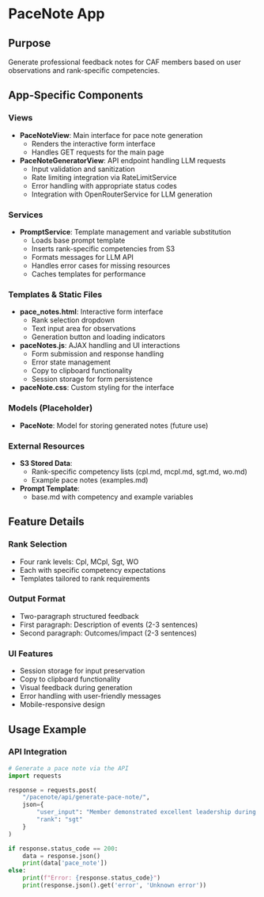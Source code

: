 # PaceNote App

## Purpose
Generate professional feedback notes for CAF members based on user observations and rank-specific competencies.

## App-Specific Components

### Views
- **PaceNoteView**: Main interface for pace note generation
  - Renders the interactive form interface
  - Handles GET requests for the main page
- **PaceNoteGeneratorView**: API endpoint handling LLM requests
  - Input validation and sanitization
  - Rate limiting integration via RateLimitService
  - Error handling with appropriate status codes
  - Integration with OpenRouterService for LLM generation

### Services
- **PromptService**: Template management and variable substitution
  - Loads base prompt template
  - Inserts rank-specific competencies from S3
  - Formats messages for LLM API
  - Handles error cases for missing resources
  - Caches templates for performance

### Templates & Static Files
- **pace_notes.html**: Interactive form interface
  - Rank selection dropdown
  - Text input area for observations
  - Generation button and loading indicators
- **paceNotes.js**: AJAX handling and UI interactions
  - Form submission and response handling
  - Error state management
  - Copy to clipboard functionality
  - Session storage for form persistence
- **paceNote.css**: Custom styling for the interface

### Models (Placeholder)
- **PaceNote**: Model for storing generated notes (future use)

### External Resources
- **S3 Stored Data**:
  - Rank-specific competency lists (cpl.md, mcpl.md, sgt.md, wo.md)
  - Example pace notes (examples.md)
- **Prompt Template**:
  - base.md with competency and example variables

## Feature Details

### Rank Selection
- Four rank levels: Cpl, MCpl, Sgt, WO
- Each with specific competency expectations
- Templates tailored to rank requirements

### Output Format
- Two-paragraph structured feedback
- First paragraph: Description of events (2-3 sentences)
- Second paragraph: Outcomes/impact (2-3 sentences)

### UI Features
- Session storage for input preservation
- Copy to clipboard functionality
- Visual feedback during generation
- Error handling with user-friendly messages
- Mobile-responsive design

## Usage Example

### API Integration
```python
# Generate a pace note via the API
import requests

response = requests.post(
    "/pacenote/api/generate-pace-note/",
    json={
        "user_input": "Member demonstrated excellent leadership during exercise...",
        "rank": "sgt"
    }
)

if response.status_code == 200:
    data = response.json()
    print(data['pace_note'])
else:
    print(f"Error: {response.status_code}")
    print(response.json().get('error', 'Unknown error'))
```
